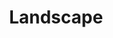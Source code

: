 ---
title: Landscape
draft: false
weight: 2
description: "Here I showcase my pictures of beautiful sceneries found in nature. A lot of my photos are from mountainous regions because that is where I am from."
featured_image: Seagull Ship.JPG
sort_by: image.Exif.Date
sort_order: desc
menu: main
resources:
  - src: All over the mountains.JPG
    params:
      tags: [photo, photography, mountains, alps, snow, nature, clouds, scenic, panorama]
      alt: Panoramic view of the snow-capped Alps with clouds below the mountain peaks.

  - src: AlpSun.JPG
    params:
      tags: [photo, photography, sunset, mountains, alps, dusk, nature, clouds, sky]
      alt: Sunset over the Alps with orange and purple hues in the sky.

  - src: A million paths.JPG
    params:
      tags: [photo, photography, sunrise, mountains, alps, dawn, nature, sky]
      alt: Sunrise illuminating the peaks of the Alps with a clear blue sky.

  - src: BavarianMountainRocks.JPG
    params:
      tags: [photo, photography, bavaria, mountains, rocks, cross, nature, greenery]
      alt: Rugged Bavarian mountain landscape with a cross on top of rocky peaks.

  - src: BavarianRiesenkopfAndMaiwand.JPG
    params:
      tags: [photo, photography, bavaria, mountains, green, nature, forest, scenic]
      alt: Scenic view of the Bavarian Riesenkopf and Maiwand with lush green slopes.

  - src: Bavarian village.JPG
    params:
      tags: [photo, photography, village, bavaria, twilight, nature, houses, community]
      alt: Twilight over a quaint Bavarian village with a backdrop of mountains.

  - src: Beautiful sky and sea.JPG
    params:
      tags: [photo, photography, sunset, sea, clouds, sky, nature, dramatic]
      alt: Dramatic sunset with vibrant orange clouds over the sea.

  - src: Bridge.JPG
    params:
      tags: [photo, photography, bridge, river, mountains, nature, trees, architecture]
      alt: Wooden bridge crossing a calm river with mountains in the distance.

  - src: BurningSkyline.JPG
    params:
      tags: [photo, photography, sunset, skyline, dusk, nature, clouds, silhouette]
      alt: The sunset creating a fiery skyline with dark cloud silhouettes.

  - src: By the water.JPG
    params:
      tags: [photo, photography, river, stones, mountains, nature, clear water, tranquil]
      alt: Clear and tranquil river flowing with stones and a mountain backdrop.

  - src: ChiemseeFromTheBavarianMountains.JPG
    params:
      tags: [photo, photography, chiemsee, bavarian, mountains, lake, nature, scenic, aerial view]
      alt: Aerial view of Lake Chiemsee from the Bavarian mountains, with clear skies.

  - src: Cloud bed.JPG
    params:
      tags: [photo, photography, winter, mountains, snow, nature, clouds, aerial, scenic]
      alt: Aerial view of snow-covered fields with a dense bed of clouds between mountain ranges.

  - src: Cloudisland.JPG
    params:
      tags: [photo, photography, sunset, clouds, island, sea, nature, silhouette, dusk]
      alt: Silhouette of an island against a sunset sky with vibrant clouds over the sea.

  - src: Clouds at the mountain.JPG
    params:
      tags: [photo, photography, mountains, snow, clouds, mist, nature, winter, sunrise]
      alt: Sunlight breaking through the misty clouds over snowy mountains at dawn.

  - src: Clouds in the distance.JPG
    params:
      tags: [photo, photography, winter, village, clouds, mountains, nature, scenic]
      alt: Winter view of a village with distant clouds hanging low over the mountains.

  - src: Corn.JPG
    params:
      tags: [photo, photography, cornfield, nature, agriculture, sunset, clouds, scenic]
      alt: Sunset over a lush cornfield with dramatic clouds in the sky.

  - src: Damaged street.JPG
    params:
      tags: [photo, photography, street, damage, landslide, nature, road, disaster, infrastructure]
      alt: Damaged street with a landslide, showing broken asphalt and a view of a reservoir.

  - src: DarkShadowSundown.JPG
    params:
      tags: [photo, photography, sunset, silhouette, trees, nature, dusk, dark, scenic]
      alt: Dark silhouette of trees against a fiery sunset sky with clouds.

  - src: FogyMountains.JPG
    params:
      tags: [photo, photography, fog, mountains, trees, mist, nature, scenic, moody]
      alt: Moody landscape with fog-enveloped mountains and trees.

  - src: ForestSwap.JPG
    params:
      tags: [photo, photography, forest, nature, trees, green, environment, drone, dronephotography, landscape, landscapephotography]
      alt: Aerial view of a dense forest with a mix of different green treetops.

  - src: GlowingSky.JPG
    params:
      tags: [photo, photography, sunset, sky, clouds, glow, nature, evening]
      alt: The sky glows with radiant hues of orange and yellow as the sun sets behind clouds.

  - src: Golden austria.JPG
    params:
      tags: [photo, photography, sunset, austria, valley, river, dusk, mountains]
      alt: A serene sunset over a winding river in an Austrian valley, with mountains in the backdrop.

  - src: Golden Sky.JPG
    params:
      tags: [photo, photography, sunset, golden, sea, clouds, nature, dusk]
      alt: Golden rays of the sunset piercing through clouds over the sea.

  - src: Golden Sunset.JPG
    params:
      tags: [photo, photography, sunset, golden, silhouette, nature, trees, dusk]
      alt: The sun setting in a golden blaze, silhouetting trees against a vibrant sky.

  - src: GoldenTree.JPG
    params:
      tags: [photo, photography, sunset, tree, silhouette, nature, field, dusk]
      alt: A solitary tree stands silhouetted against a fiery sunset sky.

  - src: GrasslandToMountains.JPG
    params:
      tags: [photo, photography, landscape, grassland, mountains, nature, scenic, aerial]
      alt: Expansive view of grasslands leading up to majestic mountains under a cloudy sky.

  - src: Green Forest Road.JPG
    params:
      tags: [photo, photography, forest, green, road, nature, trees, aerial]
      alt: An aerial view of a lush green forest with a road cutting through it.

  - src: Hell Sky.JPG
    params:
      tags: [photo, photography, sunset, clouds, dramatic, sky, dusk, nature]
      alt: A dramatic sunset with dark clouds creating a hellish ambiance in the sky.

  - src: Hot sky.JPG
    params:
      tags: [photo, photography, sunset, clouds, warm, sky, dusk, nature]
      alt: A sizzling sunset with clouds illuminated in warm shades of red and orange.

  - src: InnValley.JPG
    params:
      tags: [photo, photography, valley, river, mountains, austria, landscape, nature, scenic, bavaria, drone, dronephotography, nature, naturephotography, landscapephotography]
      alt: A vibrant aerial view of the Inn Valley with the river snaking through and mountains in the distance.

  - src: Leaf in the way.JPG
    params:
      tags: [photo, photography, sunset, countryside, road, nature, trees, leaves, dusk]
      alt: A leaf framing a sunset over a countryside road, with the silhouettes of trees in the background.

  - src: Leaf Land.JPG
    params:
      tags: [photo, photography, aerial, land, trees, nature, pattern, textures, greenery]
      alt: Aerial view of a piece of land with intricate patterns made by the arrangement of trees and pathways.

  - src: Light.JPG
    params:
      tags: [photo, photography, sunset, sea, golden hour, reflections, water, silhouette]
      alt: The sun setting over the sea, with its light reflecting on the water and silhouettes of the horizon.

  - src: MountainPyramid.JPG
    params:
      tags: [photo, photography, mountains, pyramid shape, greenery, nature, scenic, peaks]
      alt: Scenic view of a pyramid-shaped mountain covered in greenery under a clear sky.

  - src: Mountain River.JPG
    params:
      tags: [photo, photography, river, mountains, flow, water, nature, landscape]
      alt: A flowing river in a mountainous landscape, with clear waters and surrounding natural scenery.

  - src: Mountains in the evening.JPG
    params:
      tags: [photo, photography, mountains, dusk, evening, silhouettes, nature, twilight]
      alt: Evening view of mountains with their silhouettes stark against the twilight sky.

  - src: Over the clouds.JPG
    params:
      tags: [photo, photography, aerial, clouds, nature, above, sky, fluffy, white]
      alt: Aerial shot taken from above the clouds, showcasing a blanket of fluffy white clouds under a blue sky.

  - src: Over the inn.JPG
    params:
      tags: [photo, photography, river, inn, landscape, nature, outdoor, serene, calm]
      alt: Serene landscape featuring the calm waters of the Inn river with surrounding greenery.

  - src: P1002342.JPG
    params:
      tags: [photo, photography, night, lights, urban, street, city life, buildings, architecture]
      alt: Nighttime city scene with illuminated buildings, street lights, and the vibrant life of the urban environment.

  - src: Leaf in the way.JPG
    params:
      tags: [photo, photography, sunset, countryside, road, nature, serene]
      alt: Sunset view with a leaf in the foreground on a quiet countryside road.

  - src: Leaf Land.JPG
    params:
      tags: [photo, photography, top-down, landscape, nature, forest, trees]
      alt: Top-down view of a landscape featuring dense forest and winding roads.

  - src: Light.JPG
    params:
      tags: [photo, photography, sunlight, blur, golden hour, abstract]
      alt: Abstract photo with sunlight creating a blur effect, possibly during golden hour.

  - src: MountainPyramid.JPG
    params:
      tags: [photo, photography, mountains, snow, peaks, nature, majestic]
      alt: Majestic snow-capped mountain peaks resembling a pyramid.

  - src: Mountain River.JPG
    params:
      tags: [photo, photography, river, mountains, nature, tranquil, water]
      alt: Tranquil river flowing through a mountainous landscape.

  - src: Mountains in the evening.JPG
    params:
      tags: [photo, photography, dusk, mountains, landscape, evening, sky]
      alt: Evening landscape of mountains under a dusky sky.

  - src: Over the clouds.JPG
    params:
      tags: [photo, photography, aerial, clouds, mountains, nature, above]
      alt: Aerial view of mountains peaking through a blanket of clouds.

  - src: Over the inn.JPG
    params:
      tags: [photo, photography, river, landscape, nature, trees, calm]
      alt: Calm river flowing through a lush landscape with trees.

  - src: P1002342.JPG
    params:
      tags: [photo, photography, waterscape, reflection, serene, nature]
      alt: Serene waterscape with a clear reflection, possibly in a lake or calm river.

  - src: Lens Flare.JPG
    params:
      tags: [photo, photography, sunset, lens flare, silhouette, trees, backlight, nature]
      alt: Sun casting a lens flare through the silhouette of trees at sunset.

  - src: P1002405.JPG
    params:
      tags: [photo, photography, winter, snow, cabin, reflection, trees, tranquility, water, nature]
      alt: Snow-covered cabin reflected in a still lake surrounded by snow-dusted trees.

  - src: P1002487.JPG
    params:
      tags: [photo, photography, mountain, mist, forest, nature, outdoors, wilderness, alpine]
      alt: Misty mountain looming over a dense forest, highlighting nature's grandeur.

  - src: P1002742.JPG
    params:
      tags: [photo, photography, path, forest, trees, greenery, secluded, nature walk, peace]
      alt: Secluded forest path surrounded by towering trees and lush greenery.

  - src: P1002752.JPG
    params:
      tags: [photo, photography, kitesurfing, lake, mountains, activity, water sports, nature, alps]
      alt: Colorful kitesurfing sails dotting the lake with mountains in the backdrop.

  - src: P1002807.JPG
    params:
      tags: [photo, photography, waterfall, nature, cliffs, water, rocks, lush, powerful]
      alt: Multi-tiered waterfall cascading down rugged cliffs, embraced by lush vegetation.

  - src: P1002810.JPG
    params:
      tags: [photo, photography, waterfall, nature, cliffs, water, rocks, lush, powerful]
      alt: Multi-tiered waterfall cascading down rugged cliffs, embraced by lush vegetation.

  - src: P1002914.JPG
    params:
      tags: [photo, photography, river, france, Ardèche, kayaking]
      alt: Kayaking on the Ardèche.

  - src: P1003038.JPG
    params:
      tags: [photo, photography, river, france, Ardèche]
      alt: River snailing around big rocks.

  - src: P1013517.JPG
    params:
      tags: [photo, photography, mountains, greenery, rural, tranquility, nature, lake]
      alt: Small lake with mountains in the background.

  - src: P1013749.JPG
    params:
      tags: [photo, photography, mountain, snow, clouds, nature, mist, alpine]
      alt: Snow-capped mountain peak shrouded in mist with a partially cloudy sky.

  - src: P1013753.JPG
    params:
      tags: [photo, photography, mountain, clouds, blue sky, nature, serene]
      alt: Mountain peak under a clear blue sky with fluffy clouds.

  - src: P1013763.JPG
    params:
      tags: [photo, photography, mountain, snow, clouds, nature, winter, alpine]
      alt: Rugged mountain terrain covered in snow with clouds settled around the peaks.

  - src: Poisonous Sky.JPG
    params:
      tags: [photo, photography, sunset, dusk, purple sky, city lights, night]
      alt: City skyline under a dark, ominous purple sky at dusk, with city lights starting to illuminate.

  - src: Red Lens Flare.JPG
    params:
      tags: [photo, photography, sunset, field, nature, trees, lens flare, golden hour]
      alt: Sunset through trees in an open field with a distinct red lens flare.

  - src: RehleitenkopfAndRiesenkopf.JPG
    params:
      tags: [photo, photography, mountain, green, nature, valley, forest, aerial view]
      alt: Aerial view of a lush green valley with the Rehleitenkopf and Riesenkopf mountains in the background.

  - src: Riesenkopf.JPG
    params:
      tags: [photo, photography, snow, mountain, blue sky, winter, trees, nature]
      alt: Snow-covered slope with coniferous trees under a bright blue sky.

  - src: Seagull Ship.JPG
    params:
      tags: [photo, photography, sunset, sea, ship, birds, horizon, dusk]
      alt: Ship sailing on the sea during sunset with seagulls flying overhead and a beautiful horizon in view.

  - src: Shadowland.JPG
    params:
      tags: [photo, photography, aerial, landscape, village, mountains, fields, twilight]
      alt: Aerial view of a village with its surrounding fields and mountains under the shadow of twilight.

  - src: ShadowsInTheBavarianFields.JPG
    params:
      tags: [photo, photography, sunset, fields, bavarian, landscape, nature, dusk]
      alt: Sunset casting long shadows over the Bavarian fields, with a dramatic sky overhead.

  - src: ShiningHole.JPG
    params:
      tags: [photo, photography, sunset, silhouette, mountains, dark, vibrant, dusk]
      alt: Vibrant sunset peeking through dark silhouettes of mountains and clouds.

  - src: Shiny Clouds.JPG
    params:
      tags: [photo, photography, sunset, clouds, sky, color, landscape, nature]
      alt: The setting sun casting a warm glow on clouds, with a bright blue sky peering through.

  - src: SmeltingSun.JPG
    params:
      tags: [photo, photography, sunset, dark, horizon, orange, silhouette]
      alt: The sun setting on the horizon, silhouetting the landscape under a darkening sky.

  - src: Snowy tress from aboth.JPG
    params:
      tags: [photo, photography, winter, snow, trees, aerial, nature, frosty]
      alt: Aerial view of frosty trees blanketed in snow, forming a textured winter landscape.

  - src: Sundown over the lake.JPG
    params:
      tags: [photo, photography, sunset, lake, reflection, trees, dusk, serene]
      alt: Calm lake reflecting the serene sunset, with silhouettes of trees and a peaceful sky.

  - src: Sun in the cornfields.JPG
    params:
      tags: [photo, photography, sunset, cornfields, agriculture, landscape, rural]
      alt: The sun sets over lush green cornfields, highlighting the textures of the agricultural landscape.

  - src: Sun in the trees.JPG
    params:
      tags: [photo, photography, sunset, trees, golden hour, nature, path]
      alt: Golden hour sunlight streaming through the trees onto a serene country path.

  - src: Sun in the waves.JPG
    params:
      tags: [photo, photography, sunset, sea, waves, ocean, golden hour]
      alt: Golden sunlight reflecting off the gentle waves of the sea at sunset.

  - src: SunOverTheTreeInTheCornfields.JPG
    params:
      tags: [photo, photography, sunset, tree, cornfield, landscape, rural, twilight]
      alt: A lone tree stands in the midst of cornfields against the backdrop of a dramatic sunset sky.

  - src: Sun-Waves.JPG
    params:
      tags: [photo, photography, sunset, sea, waves, coastline, orange, dusk]
      alt: Waves of the sea glimmering under the orange hues of the setting sun, near a coastline.

  - src: The Inn.JPG
    params:
      tags: [photo, photography, river, path, mountains, clouds, sky, reflection, scenic, nature]
      alt: A tranquil river reflecting the sky with a path alongside it and mountains in the distance under a cloudy sky.

  - src: The sun is burning.JPG
    params:
      tags: [photo, photography, sunset, field, pathway, golden hour, trees, nature, landscape]
      alt: A fiery sunset over a field with a pathway leading towards the golden sky between trees.

  - src: The Tree.JPG
    params:
      tags: [photo, photography, tree, sunset, silhouette, vibrant, nature, dusk]
      alt: Silhouette of a lone tree against a vibrant sunset sky with sun rays piercing through the branches.

  - src: TreeShadowAndTheSun.JPG
    params:
      tags: [photo, photography, sunset, tree, shadow, field, landscape, nature, tranquil]
      alt: The setting sun casting a shadow of a tree over a green field, creating a serene landscape.

  - src: View of bavaria.JPG
    params:
      tags: [photo, photography, twilight, village, mountains, aerial view, landscape, nature]
      alt: Aerial view of a Bavarian village during twilight with mountains in the backdrop and a dimly lit sky.

  - src: ViewOverRiesenkopf.JPG
    params:
      tags: [photo, photography, mountain, snow, trees, aerial, nature, alpine]
      alt: Aerial view over Riesenkopf mountain with snow-covered trees and a clear blue sky.

  - src: ViewToAustria.JPG
    params:
      tags: [photo, photography, twilight, mountains, landscape, aerial view, nature, dusk]
      alt: Aerial view of the landscape at dusk with mountains stretching into the distance towards Austria.

  - src: Village in mountain sun.JPG
    params:
      tags: [photo, photography, sunset, village, mountains, landscape, nature, colorful sky]
      alt: A village nestled in the mountains, illuminated by the warm glow of the sunset under a colorful sky.

  - src: Water.JPG
    params:
      tags: [photo, photography, water, texture, closeup, nature, tranquil, blue]
      alt: Close-up of water showing detailed textures and the tranquil essence of a calm surface.

  - src: Water till the horizon.JPG
    params:
      tags: [photo, photography, sea, horizon, blue, water, vast, serene]
      alt: A serene view of the sea with water stretching all the way to the horizon under a clear blue sky.

  - src: Winter clouds.JPG
    params:
      tags: [photo, photography, winter, mountains, snow, clouds, mist, forest, nature, landscape]
      alt: Snow-covered mountains rising above a blanket of clouds and mist with a forest in the foreground under a clear blue sky.

  - src: P1013601.JPG
    params:
      tags: [photo, photography, mountains, mist, nature, landscape, alps, bavaria, germany]
      alt: A misty image of a alpine mountain.

  - src: P1013611.JPG
    params:
      tags: [photo, photography, mountains, nature, landscape, alps, bavaria, germany, sun, flower, lensflare]
      alt: A image in the mountains with a hand holding a flower against the sun.

  - src: P1013620.JPG
    params:
      tags: [photo, photography, mountains, nature, landscape, alps, bavaria, germany, lensflare]
      alt: A image ouf mountains and light which shines beautiful between them.

  - src: P1013624.JPG
    params:
      tags: [photo, photography, mountains, nature, landscape, alps, bavaria, germany, lensflare]
      alt: A image ouf mountains and light which shines beautiful between them.
      
  - src: P1013630.JPG
    params:
      tags: [photo, photography, mountains, nature, landscape, alps, bavaria, germany, lensflare]
      alt: A image ouf mountains and light which shines beautiful between them.
      
  - src: P1013620.JPG
    params:
      tags: [photo, photography, mountains, nature, landscape, alps, bavaria, germany, lensflare]
      alt: A image ouf mountains and a nice lens flare. In the foreground there stands a tree.
      
  - src: P1013624.JPG
    params:
      tags: [photo, photography, mountains, nature, landscape, alps, bavaria, germany, lensflare]
      alt: A image ouf mountains and a nice lens flare. In the foreground there stands a tree.
      
  - src: P1013673.JPG
    params:
      tags: [photo, photography, mountains, nature, landscape, alps, bavaria, germany]
      alt: A image of a green field and a mountain in the background.

  - src: P1013685.JPG
    params:
      tags: [photo, photography, mountains, nature, landscape, alps, bavaria, germany, water, lake]
      alt: A image of the sun shining threw the leafs of a tree. Below is a lake.

  - src: P1013693.JPG
    params:
      tags: [photo, photography, nature, water, lake, reflection, sun]
      alt: The shining reflection of the sun in the water of a lake.

  - src: P1013621.JPG
    params:
      tags: [photo, photography, nature, mountains, alps, lensflare]
      alt: Image of the Bavarian mountains with a tree in the front and the mountains in the back.

  - src: P1013626.JPG
    params:
      tags: [photo, photography, nature, mountains, alps, lensflare]
      alt: Image of the Bavarian mountains with a tree in the front and the mountains in the back.

  - src: DJI_0915.jpg
    params:
      tags: [photo, photography, nature, mountains, alps, clouds, cloudphotography, mountainphotography, overtheclouds, drone, dronephotography]
      alt: This image was taken over the clouds. You see them till the horizon. Mountain tops look like islands. A peek is in the foreground.

  - src: DJI_0916.jpg
    params:
      tags: [photo, photography, nature, mountains, alps, clouds, cloudphotography, mountainphotography, overtheclouds, drone, dronephotography]
      alt: This image was taken over the clouds. You see them till the horizon. Mountain tops look like islands.

  - src: DJI_0918.jpg
    params:
      tags: [photo, photography, nature, mountains, alps, clouds, cloudphotography, mountainphotography, overtheclouds, drone, dronephotography]
      alt: This image was taken over the clouds. You see them till the horizon. On this image the mountains form a big island on the left with the clouds on the right.

  - src: DJI_0876.jpg
    params:
      tags: [photo, photography, nature, forest, forestphotography, tree, treephotography, drone, dronephotography, green]
      alt: Drone image of trees shot directly from above.

  - src: DJI_0903.jpg
    params:
      tags: [photo, photography, nature, forest, forestphotography, tree, treephotography, drone, dronephotography, green, colorful]
      alt: Drone image of trees shot directly from above. There are green trees but also many autumn colors.

  - src: DJI_0906.jpg
    params:
      tags: [photo, photography, nature, forest, forestphotography, tree, treephotography, drone, dronephotography, green, colorful, cloud, cloudphotography, overtheclouds]
      alt: Drone image of trees shot directly from above. There are green trees but also many autumn colors. On the top / left there is a white cloud where we are looking down to.

  - src: DJI_0901.jpg
    params:
      tags: [photo, photography, nature, mountains, alps, clouds, cloudphotography, mountainphotography, overtheclouds, drone, dronephotography]
      alt: This image was taken over the clouds. You see them till the horizon. Mountain tops look like islands.

  - src: DJI_0862.jpg
    params:
      tags: [photo, photography, nature, landscape, landscapephotography, croatia, hills, mountains, forest, drone, dronephotography]
      alt: Image of little mountains / hills and a railroad track snailing along them.

  - src: DJI_0863.jpg
    params:
      tags: [photo, photography, nature, landscape, landscapephotography, croatia, hills, mountains, forest, drone, dronephotography]
      alt: Image of little mountains / hills and a railroad track snailing along them. On this image the focus lays more on the track.

  - src: DJI_0865.jpg
    params:
      tags: [photo, photography, nature, landscape, landscapephotography, croatia, hills, mountains, forest, drone, dronephotography]
      alt: Image of little mountains / hills and a railroad track snailing along them. This time the image points in another direction.

  - src: DJI_0909.jpg
    params:
      tags: [photo, photography, nature, landscape, landscapephotography, mountains, forest, drone, dronephotography, alps, sun, lensflare]
      alt: Drone photo taken over the mountains pointing at the sun which is setting among them.

  - src: P1001117.jpg
    params:
      tags: [photo, photography, nature, landscape, landscapephotography,dronephotography, sun, lensflare, croatia, sea, sunset, island]
      alt: Photo of the sunset in Croatia. The sun is setting behind a island.

  - src: P1001361.jpg
    params:
      tags: [photo, photography, nature, landscape, landscapephotography,dronephotography, sun, lensflare, croatia, sea, sunset, island]
      alt: Photo of the sunset in Croatia. The sun is setting near a island.

  - src: DJI_0967.jpg
    params:
      tags: [photo, photography, snow, mountains, alps, bavaria, germany, mountainphotography, landscape, landscapephotography, drone, dronephotography]
      alt: Photo of a little valley between the mountains. The image was taken in winter and everything is snow covered.

  - src: P1002124.jpg
    params:
      tags: [photo, photography, snow, mountains, alps, bavaria, germany, mountainphotography, landscape, landscapephotography, lake, water]
      alt: A lake with snow covered mountains in the background.

  - src: P1002698.jpg
    params:
      tags: [photo, photography, sun, lensflare, trees, nature, naturephotography, mountains, mountainphotography]
      alt: Photo of the sun which is shining threw a few trees with mountains in the background.

  - src: P1002881.jpg
    params:
      tags: [photo, photography, sea, landscape, landscapephotography, cloud, cloudphotography, island, france]
      alt: Photo of a island taken in France. The sea is rough but the weather is good.
      alt: Photo of the sun which is shining threw a few trees with mountains in the background.

  - src: P1003013.jpg
    params:
      tags: [photo, photography, water, river, landscape, landscapephotography, france, nature, naturephotography]
      alt: Image of a river in france in a rocky terrain.

  - src: P1003044.jpg
    params:
      tags: [photo, photography, water, river, landscape, landscapephotography, france, nature, naturephotography, canoe]
      alt: Image of a river in france in a rocky terrain. In this image there are two canoes.

  - src: P1003105.jpg
    params:
      tags: [photo, photography, water, river, landscape, landscapephotography, switzerland, nature, naturephotography, building, waterfall]
      alt: Photo of the Rheinfall in Switzerland. An old building can be found in the background.

  - src: P1013144.jpg
    params:
      tags: [photo, photography, water, river, landscape, landscapephotography, switzerland, nature, naturephotography, flag,  waterfall]
      alt: Photo of the Rheinfall in Switzerland. A Swiss flag sits on the top of a rock in the water.
---